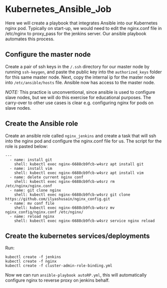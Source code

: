 # Kubernetes_Ansible_Job

Here we will create a playbook that integrates Ansible into our Kubernetes nginx pod. Typically on start-up, we would need to edit the nginx.conf file in /etc/nginx to proxy_pass for the jenkins server. Our ansible playbook automates this process.

## Configure the master node

Create a pair of ssh keys in the ```/.ssh``` directory for our master node by running ```ssh-keygen```, and paste the public key into the ```authorized_keys``` folder for this same master node. Next, copy the internal ip for the master node into ```/etc/ansible/hosts``` file. Ansible now has access to the master node.

*NOTE:* This practice is unconventional, since ansible is used to configure slave nodes, but we will do this exercise for educational purposes. The carry-over to other use cases is clear e.g. configuring nginx for pods on slave nodes.

## Create the Ansible role

Create an ansible role called ```nginx_jenkins``` and create a task that will ssh into the nginx pod and configure the nginx.conf file for us. The script for the role is pasted below:

```
---  
  - name: install git
    shell: kubectl exec nginx-6688cb9fcb-w4srz apt install git
  - name: install vim
    shell: kubectl exec nginx-6688cb9fcb-w4srz apt install vim
  - name: delete current nginx conf
    shell: kubectl exec nginx-6688cb9fcb-w4srz rm /etc/nginx/nginx.conf
  - name: git clone nginx
    shell: kubectl exec nginx-6688cb9fcb-w4srz git clone https://github.com/ilyashusain/nginx_config.git
  - name: mv conf file
    shell: kubectl exec nginx-6688cb9fcb-w4srz mv nginx_config/nginx.conf /etc/nginx/
  - name: reload nginx
    shell: kubectl exec nginx-6688cb9fcb-w4srz service nginx reload  
```
## Create the kubernetes services/deployments

Run:

```
kubectl create -f jenkins
kubectl create -f nginx
kubectl create -f cluster-admin-role-binding.yml
```

Now we can run ```ansible-playbook autoRP.yml```, this will automatically configure nginx to reverse proxy on jenkins behalf.
